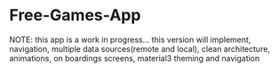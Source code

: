 # Free-Games-App

NOTE:
this app is a work in progress...
this version will implement, navigation, multiple data sources(remote and local), clean architecture, animations, on boardings screens, material3 theming and navigation

